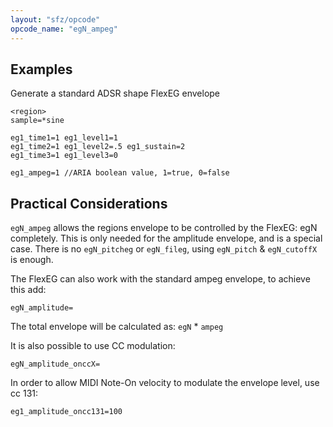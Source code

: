 ```yaml
---
layout: "sfz/opcode"
opcode_name: "egN_ampeg"
---
```

## Examples

Generate a standard ADSR shape FlexEG envelope
```
<region>
sample=*sine

eg1_time1=1 eg1_level1=1
eg1_time2=1 eg1_level2=.5 eg1_sustain=2
eg1_time3=1 eg1_level3=0

eg1_ampeg=1 //ARIA boolean value, 1=true, 0=false
```

## Practical Considerations

`egN_ampeg` allows the regions envelope to be controlled by the FlexEG: egN completely.
This is only needed for the amplitude envelope, and is a special case.
There is no `egN_pitcheg` or `egN_fileg`, using `egN_pitch` & `egN_cutoffX` is enough.

The FlexEG can also work with the standard ampeg envelope, to achieve this add:

`egN_amplitude=`

The total envelope will be calculated as: `egN` * `ampeg`

It is also possible to use CC modulation:

`egN_amplitude_onccX=`

In order to allow MIDI Note-On velocity to modulate the envelope level, use cc 131:

`eg1_amplitude_oncc131=100`
